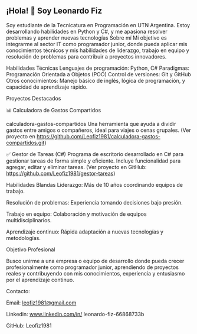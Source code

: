 ## ¡Hola! 👋 Soy Leonardo Fiz 
Soy estudiante de la Tecnicatura en Programación en UTN Argentina. Estoy desarrollando habilidades en Python y C#, y me apasiona resolver problemas y aprender nuevas tecnologías 
Sobre mí
Mi objetivo es integrarme al sector IT como programador junior, donde pueda aplicar mis conocimientos técnicos y mis habilidades de liderazgo, trabajo en equipo y resolución de problemas para contribuir a proyectos innovadores.

Habilidades Técnicas
Lenguajes de programación: Python, C#
Paradigmas: Programación Orientada a Objetos (POO)
Control de versiones: Git y GitHub
Otros conocimientos: Manejo básico de inglés, lógica de programación, y capacidad de aprendizaje rápido.

Proyectos Destacados

📊 Calculadora de Gastos Compartidos

calculadora-gastos-compartidos Una herramienta que ayuda a dividir gastos entre amigos o compañeros, ideal para viajes o cenas grupales.
(Ver proyecto en https://github.com/Leofiz1981/calculadora-gastos-compartidos.git)

✅ Gestor de Tareas (C#)
Programa de escritorio desarrollado en C# para gestionar tareas de forma simple y eficiente.
Incluye funcionalidad para agregar, editar y eliminar tareas.
(Ver proyecto en GitHub: https://github.com/Leofiz1981/gestor-tareas)

Habilidades Blandas
Liderazgo: Más de 10 años coordinando equipos de trabajo.

Resolución de problemas: Experiencia tomando decisiones bajo presión.

Trabajo en equipo: Colaboración y motivación de equipos multidisciplinarios.

Aprendizaje continuo: Rápida adaptación a nuevas tecnologías y metodologías.

Objetivo Profesional

Busco unirme a una empresa o equipo de desarrollo donde pueda crecer profesionalmente como programador junior, aprendiendo de proyectos reales y contribuyendo con mis conocimientos, experiencia y entusiasmo por el aprendizaje continuo.

Contacto:

Email: leofiz1981@gmail.com

Linkedin: www.linkedin.com/in/
leonardo-fiz-66868733b

GitHub: Leofiz1981


